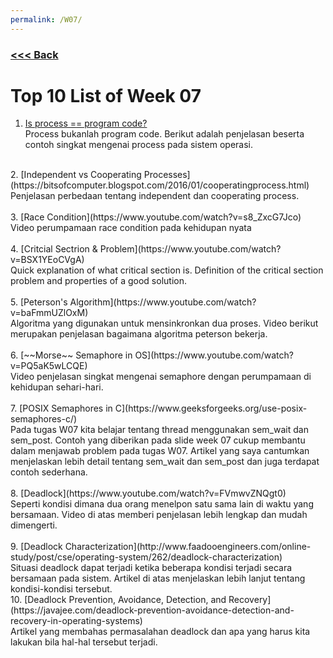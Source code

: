 ```yaml
---
permalink: /W07/
---
```

### [<<< Back](../)

# Top 10 List of Week 07

1. [Is process == program code?](https://www.studytonight.com/operating-system/operating-system-processes#)<br>
Process bukanlah program code. Berikut adalah penjelasan beserta contoh singkat mengenai process pada sistem operasi.<br>
<br> 
2. [Independent vs Cooperating Processes](https://bitsofcomputer.blogspot.com/2016/01/cooperatingprocess.html)<br>
Penjelasan perbedaan tentang independent dan cooperating process.<br>
<br>
3. [Race Condition](https://www.youtube.com/watch?v=s8_ZxcG7Jco)<br>
Video perumpamaan race condition pada kehidupan nyata<br>
<br>
4. [Critcial Sectrion & Problem](https://www.youtube.com/watch?v=BSX1YEoCVgA)<br>
Quick explanation of what critical section is. Definition of the critical section problem and properties of a good solution.<br>
<br>
5. [Peterson's Algorithm](https://www.youtube.com/watch?v=baFmmUZlOxM)<br>
Algoritma yang digunakan untuk mensinkronkan dua proses. Video berikut merupakan penjelasan bagaimana algoritma peterson bekerja.<br>
<br>
6. [~~Morse~~ Semaphore in OS](https://www.youtube.com/watch?v=PQ5aK5wLCQE)<br>
Video penjelasan singkat mengenai semaphore dengan perumpamaan di kehidupan sehari-hari.<br>
<br>
7. [POSIX Semaphores in C](https://www.geeksforgeeks.org/use-posix-semaphores-c/)<br>
Pada tugas W07 kita belajar tentang thread menggunakan sem_wait dan sem_post. Contoh yang diberikan pada slide week 07 cukup membantu dalam menjawab problem pada tugas W07. Artikel yang saya cantumkan menjelaskan lebih detail tentang sem_wait dan sem_post dan juga terdapat contoh sederhana.<br>
<br>
8. [Deadlock](https://www.youtube.com/watch?v=FVmwvZNQgt0)<br>
Seperti kondisi dimana dua orang menelpon satu sama lain di waktu yang bersamaan. Video di atas memberi penjelasan lebih lengkap dan mudah dimengerti.<br>
<br>
9. [Deadlock Characterization](http://www.faadooengineers.com/online-study/post/cse/operating-system/262/deadlock-characterization)<br>
Situasi deadlock dapat terjadi ketika beberapa kondisi terjadi secara bersamaan pada sistem. Artikel di atas menjelaskan lebih lanjut tentang kondisi-kondisi tersebut.<br>
10. [Deadlock Prevention, Avoidance, Detection, and Recovery](https://javajee.com/deadlock-prevention-avoidance-detection-and-recovery-in-operating-systems)<br>
Artikel yang membahas permasalahan deadlock dan apa yang harus kita lakukan bila hal-hal tersebut terjadi.<br>
